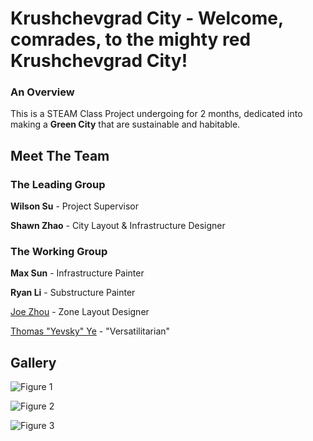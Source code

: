 # Krushchevgrad City - Welcome, comrades, to the mighty red Krushchevgrad City!

### An Overview
This is a STEAM Class Project undergoing for 2 months, dedicated into making a **Green City** that are sustainable and habitable.

## Meet The Team

### The Leading Group

**Wilson Su** - Project Supervisor

**Shawn Zhao** - City Layout & Infrastructure Designer

### The Working Group

**Max Sun** - Infrastructure Painter

**Ryan Li** - Substructure Painter

[Joe Zhou](https://type-32.github.io/krushchevgrad.github.io/about/joe_zhou) - Zone Layout Designer

[Thomas "Yevsky" Ye](https://type-32.github.io/krushchevgrad.github.io/about/thomas_ye) - "Versatilitarian"


## Gallery

![Figure 1](https://ibb.co/4gx7T6s)

![Figure 2](https://ibb.co/TgZW7Yq)

![Figure 3](https://ibb.co/Xt6KHYF)


